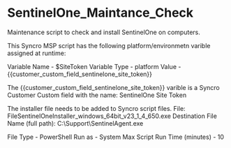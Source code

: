 # SentinelOne_Maintance_Check
Maintenance script to check and install SentinelOne on computers.

This Syncro MSP script has the following platform/environmetn varible assigned at runtime:

Variable Name - $SiteToken
Variable Type - platform
Value - {{customer_custom_field_sentinelone_site_token}}

The {{customer_custom_field_sentinelone_site_token}} varible is a Syncro Customer Custom field with the name: SentinelOne Site Token

The installer file needs to be added to Syncro script files.
File: FileSentinelOneInstaller_windows_64bit_v23_1_4_650.exe
Destination File Name (full path): C:\Support\SentinelAgent.exe

File Type - PowerShell
Run as - System
Max Script Run Time (minutes) - 10
